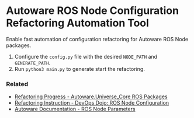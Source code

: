 # Autoware ROS Node Configuration Refactoring Automation Tool
Enable fast automation of configuration refactoring for Autoware ROS Node packages.

1. Configure the `config.py` file with the desired `NODE_PATH` and `GENERATE_PATH`.
2. Run `python3 main.py` to generate start the refactoring.

### Related
- [Refactoring Progress - Autoware.Universe_Core ROS Packages](https://docs.google.com/spreadsheets/d/1Cx3JgaSq28yzsUWsewWYOfC1fLs1UX0BiX-7HG89Ifw/edit?gid=1937796127#gid=1937796127)
- [Refactoring Instruction - DevOps Dojo: ROS Node Configuration](https://docs.google.com/document/d/10DQezFZ0XAjO2S0IG_6O36p1WhZI7be68QRhNirzdac/edit?tab=t.0#heading=h.z8xipsmunki6)
- [Autoware Documentation - ROS Node Parameters](https://autowarefoundation.github.io/autoware-documentation/main/contributing/coding-guidelines/ros-nodes/parameters/)